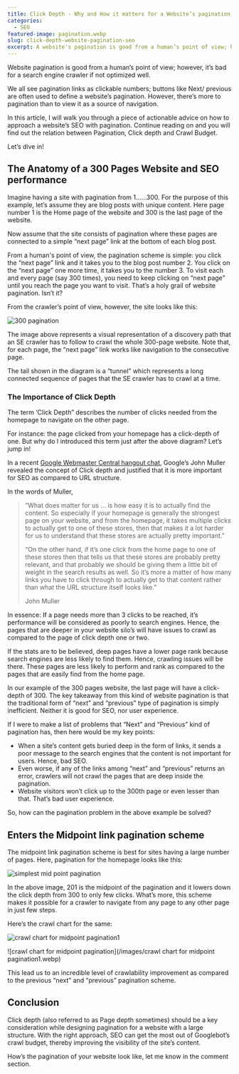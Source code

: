 ```yaml
---
title: Click Depth - Why and How it matters for a Website’s pagination and SEO
categories:
  - SEO
featured-image: pagination.webp
slug: click-depth-website-pagination-seo
excerpt: A website's pagination is good from a human’s point of view; however, it’s bad for a search engine crawler if not optimized well. We all see pagination links as clickable numbers; buttons like Next/ previous are often used to define a website’s pagination. However, there’s more to pagination than to view it as a source of navigation. In this article, I will walk you through a piece of actionable advice on how to approach a website’s SEO with pagination.
---
```

Website pagination is good from a human’s point of view; however, it’s bad for a search engine crawler if not optimized well.



We all see pagination links as clickable numbers; buttons like Next/ previous are often used to define a website’s pagination. However, there’s more to pagination than to view it as a source of navigation. 



In this article, I will walk you through a piece of actionable advice on how to approach a website’s SEO with pagination. Continue reading on and you will find out the relation between Pagination, Click depth and Crawl Budget.



Let’s dive in!



<h2 class="note">The Anatomy of a 300 Pages Website and SEO performance</h2>



Imagine having a site with pagination from 1…...300. For the purpose of this example, let’s assume they are blog posts with unique content. Here page number 1 is the Home page of the website and 300 is the last page of the website. 



Now assume that the site consists of pagination where these pages are connected to a simple “next page” link at the bottom of each blog post. 



From a human's point of view, the pagination scheme is simple: you click the “next page” link and it takes you to the blog post number 2. You click on the “next page” one more time, it takes you to the number 3. To visit each and every page (say 300 times), you need to keep clicking on “next page” until you reach the page you want to visit. That’s a holy grail of website pagination. Isn’t it?



From the crawler’s point of view, however, the site looks like this:

<img src="images/300 pagination.webp" alt="300 pagination">


The image above represents a visual representation of a discovery path that an SE crawler has to follow to crawl the whole 300-page website. Note that, for each page, the “next page” link works like navigation to the consecutive page. 



The tail shown in the diagram is a “tunnel” which represents a long connected sequence of pages that the SE crawler has to crawl at a time. 



<h3 class="note">The Importance of Click Depth</h3>



The term ‘Click Depth” describes the number of clicks needed from the homepage to navigate on the other page. 



For instance: the page clicked from your homepage has a click-depth of one. But why do I introduced this term just after the above diagram? Let’s jump in!



In a recent <a href="https://www.searchenginejournal.com/google-click-depth-matters-seo-url-structure/256779/#close" target="_blank"> Google Webmaster Central hangout chat</a>, Google’s John Muller revealed the concept of Click depth and justified that it is more important for SEO as compared to URL structure.



In the words of Muller,



<div class="mb-wrap mb-style-2"><blockquote><p>“What does matter for us ... is how easy it is to actually find the content. So especially if your homepage is generally the strongest page on your website, and from the homepage, it takes multiple clicks to actually get to one of these stores, then that makes it a lot harder for us to understand that these stores are actually pretty important."<br>



“On the other hand, if it’s one click from the home page to one of these stores then that tells us that these stores are probably pretty relevant, and that probably we should be giving them a little bit of weight in the search results as well. So it’s more a matter of how many links you have to click through to actually get to that content rather than what the URL structure itself looks like.”</p><span>John Muller</span></blockquote></div>

 



In essence: If a page needs more than 3 clicks to be reached, it’s performance will be considered as poorly to search engines. Hence, the pages that are deeper in your website silo’s will have issues to crawl as compared to the page of click depth one or two. 



If the stats are to be believed, deep pages have a lower page rank because search engines are less likely to find them. Hence, crawling issues will be there. These pages are less likely to perform and rank as compared to the pages that are easily find from the home page. 



In our example of the 300 pages website, the last page will have a click-depth of 300. The key takeaway from this kind of website pagination is that the traditional form of “next” and “previous” type of pagination is simply inefficient. Neither it is good for SEO, nor user experience. 



If I were to make a list of problems that “Next” and “Previous” kind of pagination has, then here would be my key points:

<ul class="round">

<li>When a site’s content gets buried deep in the form of links, it sends a poor message to the search engines that the content is not important for users. Hence, bad SEO. </li>

<li>Even worse, if any of the links among “next” and “previous” returns an error, crawlers will not crawl the pages that are deep inside the pagination.</li>

<li>Website visitors won’t click up to the 300th page or even lesser than that. That’s bad user experience. </li>

</ul>



So, how can the pagination problem in the above example be solved?



<h2 class="note">Enters the Midpoint link pagination scheme</h2>



The midpoint link pagination scheme is best for sites having a large number of pages. Here, pagination for the homepage looks like this:

<img src="images/simplest mid point pagination.webp" alt="simplest mid point pagination">

In the above image, 201 is the midpoint of the pagination and it lowers down the click depth from 300 to only few clicks. What’s more, this scheme makes it possible for a crawler to navigate from any page to any other page in just few steps. 

Here’s the crawl chart for the same:

<img src="images/crawl chart for midpoint pagination1.webp" alt="crawl chart for midpoint pagination1">


 !\[crawl chart for midpoint pagination](/images/crawl chart for midpoint pagination1.webp)



This lead us to an incredible level of crawlability improvement as compared to the previous “next” and “previous” pagination scheme. 



<h2 class="note">Conclusion</h2>



Click depth (also referred to as Page depth sometimes) should be a key consideration while designing pagination for a website with a large structure. With the right approach, SEO can get the most out of Googlebot’s crawl budget, thereby improving the visibility of the site’s content. 



How’s the pagination of your website look like, let me know in the comment section.
